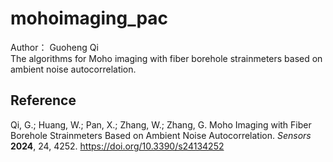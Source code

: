 # mohoimaging_pac
 Author： Guoheng Qi       
 The algorithms for Moho imaging with fiber borehole strainmeters based on ambient noise autocorrelation.

 ## Reference
 Qi, G.; Huang, W.; Pan, X.; Zhang, W.; Zhang, G. Moho Imaging with Fiber Borehole Strainmeters Based on Ambient Noise Autocorrelation. *Sensors* **2024**, 24, 4252. https://doi.org/10.3390/s24134252
